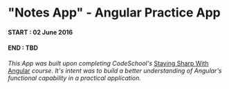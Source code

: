 # "Notes App" - Angular Practice App
#### START : 02 June 2016
#### END   : TBD

*This App was built upon completing CodeSchool's* [Staying Sharp With Angular](https://www.codeschool.com/courses/staying-sharp-with-angular-js) *course.  It's intent was to build a better understanding of Angular's functional capability in a practical application.*
